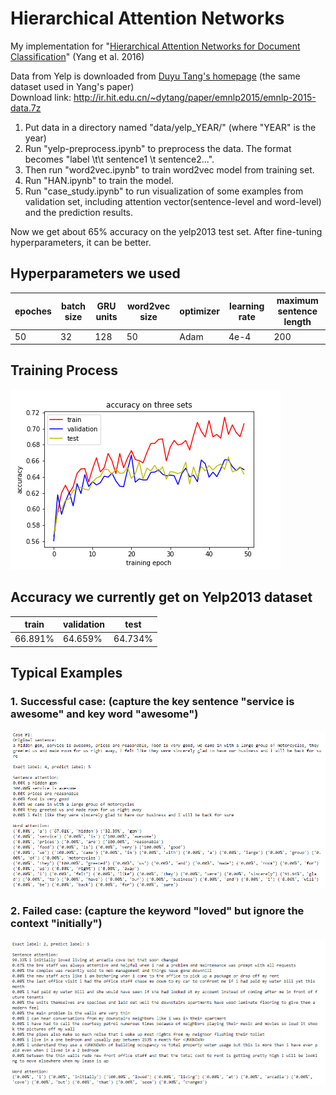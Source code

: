# Hierarchical Attention Networks
My implementation for "[Hierarchical Attention Networks for Document Classification](http://www.cs.cmu.edu/~./hovy/papers/16HLT-hierarchical-attention-networks.pdf)" (Yang et al. 2016)

Data from Yelp is downloaded from [Duyu Tang's homepage](http://ir.hit.edu.cn/~dytang/) (the same dataset used in Yang's paper)  
Download link: http://ir.hit.edu.cn/~dytang/paper/emnlp2015/emnlp-2015-data.7z

1. Put data in a directory named "data/yelp_YEAR/" (where "YEAR" is the year)  
2. Run "yelp-preprocess.ipynb" to preprocess the data. The format becomes "label \t\t sentence1 \t sentence2...".  
3. Then run "word2vec.ipynb" to train word2vec model from training set.  
4. Run "HAN.ipynb" to train the model.  
5. Run "case_study.ipynb" to run visualization of some examples from validation set, including attention vector(sentence-level and word-level) and the prediction results.  

Now we get about 65% accuracy on the yelp2013 test set. After fine-tuning hyperparameters, it can be better.

## Hyperparameters we used
epoches | batch size | GRU units | word2vec size | optimizer | learning rate | maximum sentence length
------- | ---------- |---------- |-------------- |---------- |-------------- | -----------------------
 50     | 32         | 128       | 50            | Adam      | 4e-4          | 200

## Training Process
![alt text](model-acc.png)
 
 ## Accuracy we currently get on Yelp2013 dataset
train   | validation | test
------- | ---------- |-----
66.891% | 64.659%    | 64.734%

## Typical Examples
### 1. Successful case: (capture the key sentence "service is awesome" and key word "awesome")
![alt text](case1.PNG)  

### 2. Failed case: (capture the keyword "loved" but ignore the context "initially")
![alt text](case2.PNG)
